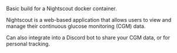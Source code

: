 Basic build for a Nightscout docker container.

Nightscout is a web-based application that allows users to view and manage their continuous glucose monitoring (CGM) data.

Can also integrate into a Discord bot to share your CGM data, or for personal tracking.
